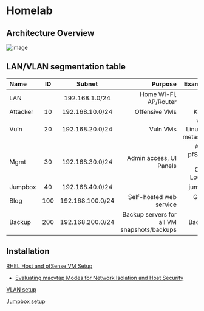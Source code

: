 # Homelab

## Architecture Overview
![image](https://github.com/user-attachments/assets/05f2538a-a220-495a-b0a7-f8c8ab60e6c4)



## LAN/VLAN segmentation table
| Name     | ID    | Subnet       | Purpose    | Example VMs |
|:---------|:-----:|:------------:|-----------:|------------:|
| LAN      |    | 192.168.1.0/24  | Home Wi-Fi, AP/Router |  |
| Attacker | 10    | 192.168.10.0/24  | Offensive VMs | Kali, parrot |
| Vuln     | 20    | 192.168.20.0/24  | Vuln VMs | Windows, Linux, DVWA, metasploitable |
| Mgmt     | 30    | 192.168.30.0/24  | Admin access, UI Panels | Admin PC, pfSense Gui, Omada Controller, Logging VM |
| Jumpbox  | 40    | 192.168.40.0/24  | | jumpbox VM|
| Blog     | 100   | 192.168.100.0/24  | Self-hosted web service | Ghost Blog VM |
| Backup   | 200   | 192.168.200.0/24  |	Backup servers for all VM snapshots/backups | Backup VMs |


## Installation
[RHEL Host and pfSense VM Setup](./readme/rhel_and_pfsense_setup.md)

  -   [Evaluating macvtap Modes for Network Isolation and Host Security](./readme/poc/macvtap_host_eval.md)

[VLAN setup](https://github.com/hiCozyty/homelab/blob/main/readme/vlan_setup.md)

[Jumpbox setup](./readme/jumpbox_setup.md)
